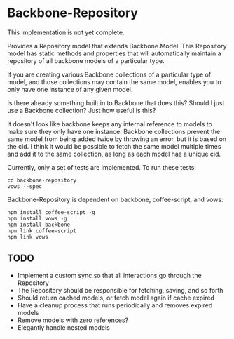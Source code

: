 # Backbone-Repository

This implementation is not yet complete.

Provides a Repository model that extends Backbone.Model. This Repository model has static methods and properties that will automatically maintain a repository of all backbone models of a particular type. 

If you are creating various Backbone collections of a particular type of model, and those collections may contain the same model, enables you to only have one instance of any given model.

Is there already something built in to Backbone that does this? Should I just use a Backbone collection? Just how useful is this? 

It doesn't look like backbone keeps any internal reference to models to make sure they only have one instance. Backbone collections prevent the same model from being added twice by throwing an error, but it is based on the cid. I think it would be possible to fetch the same model multiple times and add it to the same collection, as long as each model has a unique cid.

Currently, only a set of tests are implemented. To run these tests:

    cd backbone-repository
    vows --spec

Backbone-Repository is dependent on backbone, coffee-script, and vows:

    npm install coffee-script -g
    npm install vows -g
    npm install backbone
    npm link coffee-script
    npm link vows    
  
## TODO

* Implement a custom sync so that all interactions go through the Repository
* The Repository should be responsible for fetching, saving, and so forth
* Should return cached models, or fetch model again if cache expired
* Have a cleanup process that runs periodically and removes expired models
* Remove models with zero references?
* Elegantly handle nested models


